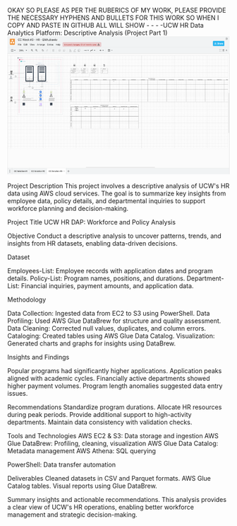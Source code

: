OKAY SO PLEASE AS PER THE RUBERICS OF MY WORK, PLEASE PROVIDE THE NECESSARY HYPHENS AND BULLETS FOR THIS WORK SO WHEN I COPY AND PASTE IN GITHUB ALL WILL SHOW - - -  -UCW HR Data Analytics Platform: Descriptive Analysis (Project Part 1)
![Alt Text](https://github.com/Apreku247/data-analyst-edward/blob/a5c15689406feba505b227e3b7c4c391ee39187e/image.png)

Project Description
This project involves a descriptive analysis of UCW's HR data using AWS cloud services. The goal is to summarize key insights from employee data, policy details, and departmental inquiries to support workforce planning and decision-making.

Project Title
UCW HR DAP: Workforce and Policy Analysis

Objective
Conduct a descriptive analysis to uncover patterns, trends, and insights from HR datasets, enabling data-driven decisions.

Dataset

Employees-List: Employee records with application dates and program details.
Policy-List: Program names, positions, and durations.
Department-List: Financial inquiries, payment amounts, and application data.

Methodology

Data Collection: Ingested data from EC2 to S3 using PowerShell.
Data Profiling: Used AWS Glue DataBrew for structure and quality assessment.
Data Cleaning: Corrected null values, duplicates, and column errors.
Cataloging: Created tables using AWS Glue Data Catalog.
Visualization: Generated charts and graphs for insights using DataBrew.

Insights and Findings

Popular programs had significantly higher applications.
Application peaks aligned with academic cycles.
Financially active departments showed higher payment volumes.
Program length anomalies suggested data entry issues.

Recommendations
Standardize program durations.
Allocate HR resources during peak periods.
Provide additional support to high-activity departments.
Maintain data consistency with validation checks.

Tools and Technologies
AWS EC2 & S3: Data storage and ingestion
AWS Glue DataBrew: Profiling, cleaning, visualization
AWS Glue Data Catalog: Metadata management
AWS Athena: SQL querying

PowerShell: Data transfer automation

Deliverables
Cleaned datasets in CSV and Parquet formats.
AWS Glue Catalog tables.
Visual reports using Glue DataBrew.

Summary insights and actionable recommendations.
This analysis provides a clear view of UCW's HR operations, enabling better workforce management and strategic decision-making.
